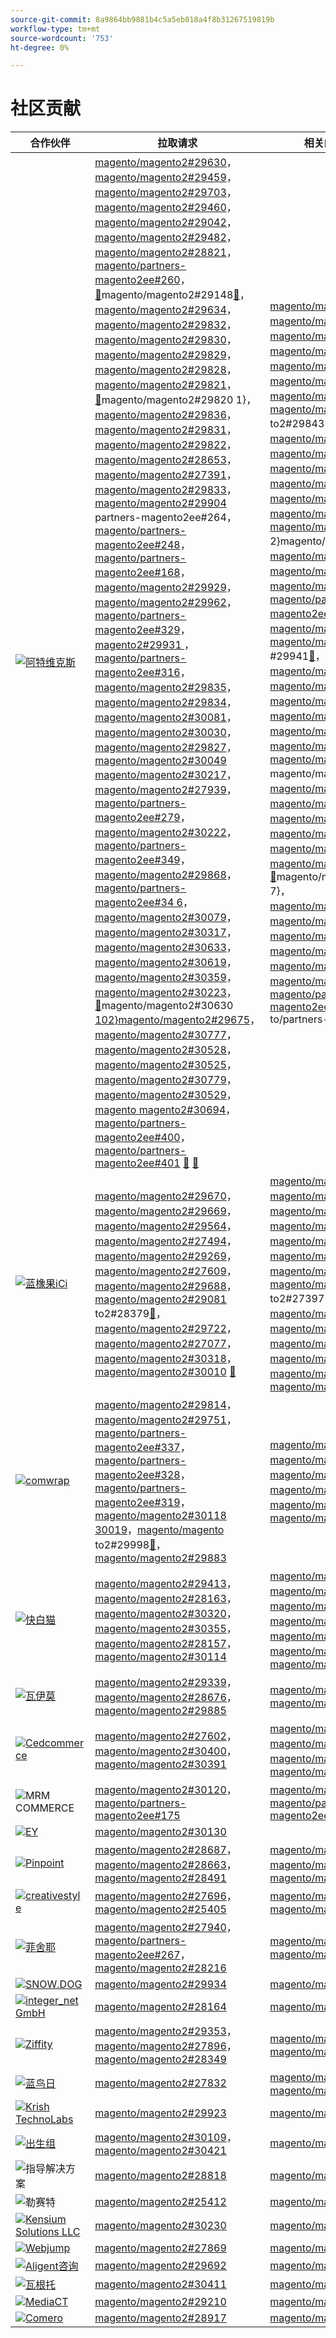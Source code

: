 ```yaml
---
source-git-commit: 8a9864bb9881b4c5a5eb018a4f8b31267519819b
workflow-type: tm+mt
source-wordcount: '753'
ht-degree: 0%

---
```

# 社区贡献

| 合作伙伴 | 拉取请求 | 相关的GitHub问题 |
| ------- | ------- | ------- |
| <a target="_blank" href="https://partners.magento.com/portal/directory/?query=Atwix"><img alt="阿特维克斯" src="https://avatars3.githubusercontent.com/t/2617739?s=400&v=4"></a> | [magento/magento2#29630](https://github.com/magento/magento2/pull/29630)，[magento/magento2#29459](https://github.com/magento/magento2/pull/29459)，[magento/magento2#29703](https://github.com/magento/magento2/pull/29703)，[magento/magento2#29460](https://github.com/magento/magento2/pull/29460)，[magento/magento2#29042](https://github.com/magento/magento2/pull/29042)，[magento/magento2#29482](https://github.com/magento/magento2/pull/29482)，[magento/magento2#28821](https://github.com/magento/magento2/pull/28821)，[magento/partners-magento2ee#260](https://github.com/magento/partners-magento2ee/pull/260)，[&#128279;](https://github.com/magento/magento2/pull/29820)magento/magento2#29148[&#128279;](https://github.com/magento/magento2/pull/29148)，[magento/magento2#29634](https://github.com/magento/magento2/pull/29634)，[magento/magento2#29832](https://github.com/magento/magento2/pull/29832)，[magento/magento2#29830](https://github.com/magento/magento2/pull/29830)，[magento/magento2#29829](https://github.com/magento/magento2/pull/29829)，[magento/magento2#29828](https://github.com/magento/magento2/pull/29828)，[magento/magento2#29821](https://github.com/magento/magento2/pull/29821)，[&#128279;](https://github.com/magento/partners-magento2ee/pull/264)magento/magento2#29820 1&rbrace;，[magento/magento2#29836](https://github.com/magento/magento2/pull/29836)，[magento/magento2#29831](https://github.com/magento/magento2/pull/29831)，[magento/magento2#29822](https://github.com/magento/magento2/pull/29822)，[magento/magento2#28653](https://github.com/magento/magento2/pull/28653)，[magento/magento2#27391](https://github.com/magento/magento2/pull/27391)，[magento/magento2#29833](https://github.com/magento/magento2/pull/29833)，[magento/magento2#29904](https://github.com/magento/magento2/pull/29904) partners-magento2ee#264，[magento/partners-magento2ee#248](https://github.com/magento/partners-magento2ee/pull/248)，[magento/partners-magento2ee#168](https://github.com/magento/partners-magento2ee/pull/168)，[magento/magento2#29929](https://github.com/magento/magento2/pull/29929)，[magento/magento2#29962](https://github.com/magento/magento2/pull/29962)，[magento/partners-magento2ee#329](https://github.com/magento/partners-magento2ee/pull/329)，[magento2#29931 ](https://github.com/magento/magento2/pull/29931)，[magento/partners-magento2ee#316](https://github.com/magento/partners-magento2ee/pull/316)，[magento/magento2#29835](https://github.com/magento/magento2/pull/29835)，[magento/magento2#29834](https://github.com/magento/magento2/pull/29834)，[magento/magento2#30081](https://github.com/magento/magento2/pull/30081)，[magento/magento2#30030](https://github.com/magento/magento2/pull/30030)，[magento/magento2#29827](https://github.com/magento/magento2/pull/29827)，[magento/magento2#30049](https://github.com/magento/magento2/pull/30049) [magento/magento2#30217](https://github.com/magento/magento2/pull/30217)，[magento/magento2#27939](https://github.com/magento/magento2/pull/27939)，[magento/partners-magento2ee#279](https://github.com/magento/partners-magento2ee/pull/279)，[magento/magento2#30222](https://github.com/magento/magento2/pull/30222)，[magento/partners-magento2ee#349](https://github.com/magento/partners-magento2ee/pull/349)，[magento/magento2#29868](https://github.com/magento/magento2/pull/29868)，[magento/partners-magento2ee#34 6](https://github.com/magento/partners-magento2ee/pull/346)，[magento/magento2#30079](https://github.com/magento/magento2/pull/30079)，[magento/magento2#30317](https://github.com/magento/magento2/pull/30317)，[magento/magento2#30633](https://github.com/magento/magento2/pull/30633)，[magento/magento2#30619](https://github.com/magento/magento2/pull/30619)，[magento/magento2#30359](https://github.com/magento/magento2/pull/30359)，[magento/magento2#30223](https://github.com/magento/magento2/pull/30223)，[&#128279;](https://github.com/magento/magento2/issues/29825)magento/magento2#30630[ 102&rbrace;magento/magento2#29675](https://github.com/magento/magento2/pull/29675)，[magento/magento2#30777](https://github.com/magento/magento2/pull/30777)，[magento/magento2#30528](https://github.com/magento/magento2/pull/30528)，[magento/magento2#30525](https://github.com/magento/magento2/pull/30525)，[magento/magento2#30779](https://github.com/magento/magento2/pull/30779)，[magento/magento2#30529](https://github.com/magento/magento2/pull/30529)，[magento magento2#30694](https://github.com/magento/magento2/pull/30694)，[magento/partners-magento2ee#400](https://github.com/magento/partners-magento2ee/pull/400)，[magento/partners-magento2ee#401](https://github.com/magento/partners-magento2ee/pull/401) [&#128279;](https://github.com/magento/magento2/pull/30630) [&#128279;](https://github.com/magento/magento2/issues/29843) | [magento/magento2#29649](https://github.com/magento/magento2/issues/29649)，[magento/magento2#29712](https://github.com/magento/magento2/issues/29712)，[magento/magento2#29501](https://github.com/magento/magento2/issues/29501)，[magento/magento2#29145](https://github.com/magento/magento2/issues/29145)，[magento/magento2#29500](https://github.com/magento/magento2/issues/29500)，[magento/magento2#28520](https://github.com/magento/magento2/issues/28520)，[magento/magento2#28558](https://github.com/magento/magento2/issues/28558)，[magento/magento2#29648](https://github.com/magento/magento2/issues/29648) to2#29843，[magento/magento2#29845](https://github.com/magento/magento2/issues/29845)，[magento/magento2#29846](https://github.com/magento/magento2/issues/29846)，[magento/magento2#29847](https://github.com/magento/magento2/issues/29847)，[magento/magento2#29824](https://github.com/magento/magento2/issues/29824)，[magento/magento2#29823](https://github.com/magento/magento2/issues/29823)，[magento/magento2#29841](https://github.com/magento/magento2/issues/29841)，[magento/magento2#29844](https://github.com/magento/magento2/issues/29844) 2&rbrace;magento/magento2#29825，[magento/magento2#29531](https://github.com/magento/magento2/issues/29531)，[magento/magento2#29601](https://github.com/magento/magento2/issues/29601)，[magento/magento2#29839](https://github.com/magento/magento2/issues/29839)，[magento/partners-magento2ee#28551](https://github.com/magento/partners-magento2ee/issues/28551)，[magento/magento2#29940](https://github.com/magento/magento2/issues/29940)，[magento/magento2#29982](https://github.com/magento/magento2/issues/29982) #29941[&#128279;](https://github.com/magento/magento2/issues/29941)，[magento/magento2#29842](https://github.com/magento/magento2/issues/29842)，[magento/magento2#29838](https://github.com/magento/magento2/issues/29838)，[magento/magento2#30103](https://github.com/magento/magento2/issues/30103)，[magento/magento2#30032](https://github.com/magento/magento2/issues/30032)，[magento/magento2#29848](https://github.com/magento/magento2/issues/29848)，[magento/magento2#30058](https://github.com/magento/magento2/issues/30058)，[magento/magento2#30031](https://github.com/magento/magento2/issues/30031) magento/magento2#30061[&#128279;](https://github.com/magento/magento2/issues/30061)、[magento/magento2#30561](https://github.com/magento/magento2/issues/30561)、[magento/magento2#30469](https://github.com/magento/magento2/issues/30469)、[magento/magento2#30468](https://github.com/magento/magento2/issues/30468)、[magento/magento2#30372](https://github.com/magento/magento2/issues/30372)、[magento/magento2#30683](https://github.com/magento/magento2/issues/30683)、[magento/magento2#30624](https://github.com/magento/magento2/issues/30624)、[&#128279;](https://github.com/magento/partners-magento2ee/issues/410)magento/magento2#29168 7&rbrace;，[magento/magento2#30783](https://github.com/magento/magento2/issues/30783)，[magento/magento2#30916](https://github.com/magento/magento2/issues/30916)，[magento/magento2#30917](https://github.com/magento/magento2/issues/30917)，[magento/magento2#30782](https://github.com/magento/magento2/issues/30782)，[magento/magento2#30926](https://github.com/magento/magento2/issues/30926)，[magento/magento2#30625](https://github.com/magento/magento2/issues/30625)，[magento/partners-magento2ee#30474](https://github.com/magento/partners-magento2ee/issues/30474) to/partners-magento2ee#410[&#128279;](https://github.com/magento/magento2/issues/29168) |
| <a target="_blank" href="https://solutionpartners.adobe.com/s/directory/detail/blue+acorn+ici"><img alt="蓝橡果iCi" src="https://avatars0.githubusercontent.com/t/2916141?s=400&v=4"></a> | [magento/magento2#29670](https://github.com/magento/magento2/pull/29670)，[magento/magento2#29669](https://github.com/magento/magento2/pull/29669)，[magento/magento2#29564](https://github.com/magento/magento2/pull/29564)，[magento/magento2#27494](https://github.com/magento/magento2/pull/27494)，[magento/magento2#29269](https://github.com/magento/magento2/pull/29269)，[magento/magento2#27609](https://github.com/magento/magento2/pull/27609)，[magento/magento2#29688](https://github.com/magento/magento2/pull/29688)，[magento/magento2#29081](https://github.com/magento/magento2/pull/29081) to2#28379[&#128279;](https://github.com/magento/magento2/pull/28379)，[magento/magento2#29722](https://github.com/magento/magento2/pull/29722)，[magento/magento2#27077](https://github.com/magento/magento2/pull/27077)，[magento/magento2#30318](https://github.com/magento/magento2/pull/30318)，[magento/magento2#30010](https://github.com/magento/magento2/pull/30010) [&#128279;](https://github.com/magento/magento2/issues/27397) | [magento/magento2#29672](https://github.com/magento/magento2/issues/29672)，[magento/magento2#29673](https://github.com/magento/magento2/issues/29673)，[magento/magento2#29679](https://github.com/magento/magento2/issues/29679)，[magento/magento2#29537](https://github.com/magento/magento2/issues/29537)，[magento/magento2#25595](https://github.com/magento/magento2/issues/25595)，[magento/magento2#29689](https://github.com/magento/magento2/issues/29689)，[magento/magento2#28154](https://github.com/magento/magento2/issues/28154)，[magento/magento2#28428](https://github.com/magento/magento2/issues/28428) to2#27397，[magento/magento2#29729](https://github.com/magento/magento2/issues/29729)，[magento/magento2#29558](https://github.com/magento/magento2/issues/29558)，[magento/magento2#25110](https://github.com/magento/magento2/issues/25110)，[magento/magento2#25886](https://github.com/magento/magento2/issues/25886)，[magento/magento2#28286](https://github.com/magento/magento2/issues/28286)，[magento/magento2#30009](https://github.com/magento/magento2/issues/30009) |
| <a target="_blank" href="https://partners.magento.com/portal/directory/?query=Comwrap"><img alt="comwrap" src="https://avatars3.githubusercontent.com/t/2637428?s=400&v=4"></a> | [magento/magento2#29814](https://github.com/magento/magento2/pull/29814)，[magento/magento2#29751](https://github.com/magento/magento2/pull/29751)，[magento/partners-magento2ee#337](https://github.com/magento/partners-magento2ee/pull/337)，[magento/partners-magento2ee#328](https://github.com/magento/partners-magento2ee/pull/328)，[magento/partners-magento2ee#319](https://github.com/magento/partners-magento2ee/pull/319)，[magento/magento2#30118 30019](https://github.com/magento/magento2/pull/30118)，[magento/magento](https://github.com/magento/magento2/pull/30019) to2#29998[&#128279;](https://github.com/magento/magento2/pull/29998)，[magento/magento2#29883](https://github.com/magento/magento2/pull/29883) | [magento/magento2#29718](https://github.com/magento/magento2/issues/29718)，[magento/magento2#29372](https://github.com/magento/magento2/issues/29372)，[magento/magento2#29927](https://github.com/magento/magento2/issues/29927)，[magento/magento2#29930](https://github.com/magento/magento2/issues/29930)，[magento/magento2#29926](https://github.com/magento/magento2/issues/29926)，[magento/magento2#29880](https://github.com/magento/magento2/issues/29880) |
| <a target="_blank" href="https://solutionpartners.adobe.com/s/directory/detail/fast+white+cat"><img alt="快白猫" src="https://avatars0.githubusercontent.com/t/3579504?s=400&v=4"></a> | [magento/magento2#29413](https://github.com/magento/magento2/pull/29413)，[magento/magento2#28163](https://github.com/magento/magento2/pull/28163)，[magento/magento2#30320](https://github.com/magento/magento2/pull/30320)，[magento/magento2#30355](https://github.com/magento/magento2/pull/30355)，[magento/magento2#28157](https://github.com/magento/magento2/pull/28157)，[magento/magento2#30114](https://github.com/magento/magento2/pull/30114) | [magento/magento2#24060](https://github.com/magento/magento2/issues/24060)，[magento/magento2#13401](https://github.com/magento/magento2/issues/13401)，[magento/magento2#11175](https://github.com/magento/magento2/issues/11175)，[magento/magento2#30296](https://github.com/magento/magento2/issues/30296)，[magento/magento2#22503](https://github.com/magento/magento2/issues/22503)，[magento/magento2#24091](https://github.com/magento/magento2/issues/24091)，[magento/magento2#30073](https://github.com/magento/magento2/issues/30073) |
| <a target="_blank" href="https://partners.magento.com/portal/directory/?query=Vaimo"><img alt="瓦伊莫" src="https://avatars0.githubusercontent.com/t/2617778?s=400&v=4"></a> | [magento/magento2#29339](https://github.com/magento/magento2/pull/29339)，[magento/magento2#28676](https://github.com/magento/magento2/pull/28676)，[magento/magento2#29885](https://github.com/magento/magento2/pull/29885) | [magento/magento2#28633](https://github.com/magento/magento2/issues/28633)，[magento/magento2#29890](https://github.com/magento/magento2/issues/29890) |
| <a target="_blank" href="https://partners.magento.com/portal/directory/?query=Cedcommerce"><img alt="Cedcommerce" src="https://avatars2.githubusercontent.com/t/3028824?s=400&v=4"></a> | [magento/magento2#27602](https://github.com/magento/magento2/pull/27602)，[magento/magento2#30400](https://github.com/magento/magento2/pull/30400)，[magento/magento2#30391](https://github.com/magento/magento2/pull/30391) | [magento/magento2#27350](https://github.com/magento/magento2/issues/27350)，[magento/magento2#30361](https://github.com/magento/magento2/issues/30361)，[magento/magento2#30362](https://github.com/magento/magento2/issues/30362)，[magento/magento2#30255](https://github.com/magento/magento2/issues/30255) |
| <img alt="MRM COMMERCE" src="https://avatars0.githubusercontent.com/t/3714179?s=400&v=4"></a> | [magento/magento2#30120](https://github.com/magento/magento2/pull/30120)，[magento/partners-magento2ee#175](https://github.com/magento/partners-magento2ee/pull/175) | [magento/magento2#30133](https://github.com/magento/magento2/issues/30133)，[magento/partners-magento2ee#26943](https://github.com/magento/partners-magento2ee/issues/26943) |
| <a target="_blank" href="https://partners.magento.com/portal/directory/?query=EY"><img alt="EY" src="https://avatars1.githubusercontent.com/t/3415735?s=400&v=4"></a> | [magento/magento2#30130](https://github.com/magento/magento2/pull/30130) |  |
| <a target="_blank" href="https://partners.magento.com/portal/directory/?query=Pinpoint"><img alt="Pinpoint" src="https://avatars1.githubusercontent.com/t/2617766?s=400&v=4"></a> | [magento/magento2#28687](https://github.com/magento/magento2/pull/28687)，[magento/magento2#28663](https://github.com/magento/magento2/pull/28663)，[magento/magento2#28491](https://github.com/magento/magento2/pull/28491) | [magento/magento2#8538](https://github.com/magento/magento2/issues/8538)，[magento/magento2#28479](https://github.com/magento/magento2/issues/28479)，[magento/magento2#28186](https://github.com/magento/magento2/issues/28186) |
| <a target="_blank" href="https://partners.magento.com/portal/directory/?query=creativestyle"><img alt="creativestyle" src="https://avatars1.githubusercontent.com/t/3230856?s=400&v=4"></a> | [magento/magento2#27696](https://github.com/magento/magento2/pull/27696)，[magento/magento2#25405](https://github.com/magento/magento2/pull/25405) | [magento/magento2#29553](https://github.com/magento/magento2/issues/29553)，[magento/magento2#25399](https://github.com/magento/magento2/issues/25399) |
| <a target="_blank" href="https://partners.magento.com/portal/directory/?query=Fisheye"><img alt="菲舍耶" src="https://avatars1.githubusercontent.com/t/3171724?s=400&v=4"></a> | [magento/magento2#27940](https://github.com/magento/magento2/pull/27940)，[magento/partners-magento2ee#267](https://github.com/magento/partners-magento2ee/pull/267)，[magento/magento2#28216](https://github.com/magento/magento2/pull/28216) | [magento/magento2#29555](https://github.com/magento/magento2/issues/29555)，[magento/magento2#13440](https://github.com/magento/magento2/issues/13440) |
| <a target="_blank" href="https://partners.magento.com/portal/directory/?query=SNOW.DOG"><img alt="SNOW.DOG" src="https://avatars1.githubusercontent.com/t/2617771?s=400&v=4"></a> | [magento/magento2#29934](https://github.com/magento/magento2/pull/29934) | [magento/magento2#29933](https://github.com/magento/magento2/issues/29933) |
| <a target="_blank" href="https://solutionpartners.adobe.com/s/directory/detail/integer_net+gmbh"><img alt="integer_net GmbH" src="https://avatars0.githubusercontent.com/t/3161792?s=400&v=4"></a> | [magento/magento2#28164](https://github.com/magento/magento2/pull/28164) | [magento/magento2#29585](https://github.com/magento/magento2/issues/29585) |
| <a target="_blank" href="https://partners.magento.com/portal/directory/?query=Ziffity"><img alt="Ziffity" src="https://avatars1.githubusercontent.com/t/3432500?s=400&v=4"></a> | [magento/magento2#29353](https://github.com/magento/magento2/pull/29353)，[magento/magento2#27896](https://github.com/magento/magento2/pull/27896)，[magento/magento2#28349](https://github.com/magento/magento2/pull/28349) | [magento/magento2#29194](https://github.com/magento/magento2/issues/29194)，[magento/magento2#29098](https://github.com/magento/magento2/issues/29098) |
| <a target="_blank" href="https://solutionpartners.adobe.com/s/directory/detail/bluebird+day"><img alt="蓝鸟日" src="https://avatars3.githubusercontent.com/t/3537205?s=400&v=4"></a> | [magento/magento2#27832](https://github.com/magento/magento2/pull/27832) | [magento/magento2#11998](https://github.com/magento/magento2/issues/11998)，[magento/magento2#27500](https://github.com/magento/magento2/issues/27500) |
| <a target="_blank" href="https://solutionpartners.adobe.com/s/directory/detail/krish+technolabs"><img alt="Krish TechnoLabs" src="https://avatars0.githubusercontent.com/t/2849637?s=400&v=4"></a> | [magento/magento2#29923](https://github.com/magento/magento2/pull/29923) | [magento/magento2#29920](https://github.com/magento/magento2/issues/29920) |
| <a target="_blank" href="https://solutionpartners.adobe.com/s/directory/detail/born+group"><img alt="出生组" src="https://avatars1.githubusercontent.com/t/3879151?s=400&v=4"></a> | [magento/magento2#30109](https://github.com/magento/magento2/pull/30109)，[magento/magento2#30421](https://github.com/magento/magento2/pull/30421) | [magento/magento2#30125](https://github.com/magento/magento2/issues/30125) |
| <img alt="指导解决方案" src="https://avatars2.githubusercontent.com/t/3888698?s=400&v=4"></a> | [magento/magento2#28818](https://github.com/magento/magento2/pull/28818) | [magento/magento2#29546](https://github.com/magento/magento2/issues/29546) |
| <img alt="勒赛特" src="https://avatars3.githubusercontent.com/t/3649033?s=400&v=4"></a> | [magento/magento2#25412](https://github.com/magento/magento2/pull/25412) | [magento/magento2#25411](https://github.com/magento/magento2/issues/25411) |
| <a target="_blank" href="https://solutionpartners.adobe.com/s/directory/detail/kensium"><img alt="Kensium Solutions LLC" src="https://avatars2.githubusercontent.com/t/3158707?s=400&v=4"></a> | [magento/magento2#30230](https://github.com/magento/magento2/pull/30230) | [magento/magento2#30179](https://github.com/magento/magento2/issues/30179) |
| <a target="_blank" href="https://partners.magento.com/portal/directory/?query=Webjump"><img alt="Webjump" src="https://avatars3.githubusercontent.com/t/2849617?s=400&v=4"></a> | [magento/magento2#27869](https://github.com/magento/magento2/pull/27869) | [magento/magento2#27866](https://github.com/magento/magento2/issues/27866) |
| <a target="_blank" href="https://solutionpartners.adobe.com/s/directory/detail/aligent+consulting"><img alt="Aligent咨询" src="https://avatars3.githubusercontent.com/t/2686050?s=400&v=4"></a> | [magento/magento2#29692](https://github.com/magento/magento2/pull/29692) | [magento/magento2#30243](https://github.com/magento/magento2/issues/30243) |
| <a target="_blank" href="https://partners.magento.com/portal/directory/?query=Wagento"><img alt="瓦根托" src="https://avatars0.githubusercontent.com/t/2617781?s=400&v=4"></a> | [magento/magento2#30411](https://github.com/magento/magento2/pull/30411) | [magento/magento2#30408](https://github.com/magento/magento2/issues/30408) |
| <a target="_blank" href="https://partners.magento.com/portal/directory/?query=MediaCT"><img alt="MediaCT" src="https://avatars3.githubusercontent.com/t/2617762?s=400&v=4"></a> | [magento/magento2#29210](https://github.com/magento/magento2/pull/29210) | [magento/magento2#29515](https://github.com/magento/magento2/issues/29515) |
| <a target="_blank" href="https://partners.magento.com/portal/directory/?query=eComero"><img alt="Comero" src="https://avatars0.githubusercontent.com/t/3942626?s=400&v=4"></a> | [magento/magento2#28917](https://github.com/magento/magento2/pull/28917) | [magento/magento2#29656](https://github.com/magento/magento2/issues/29656) |
